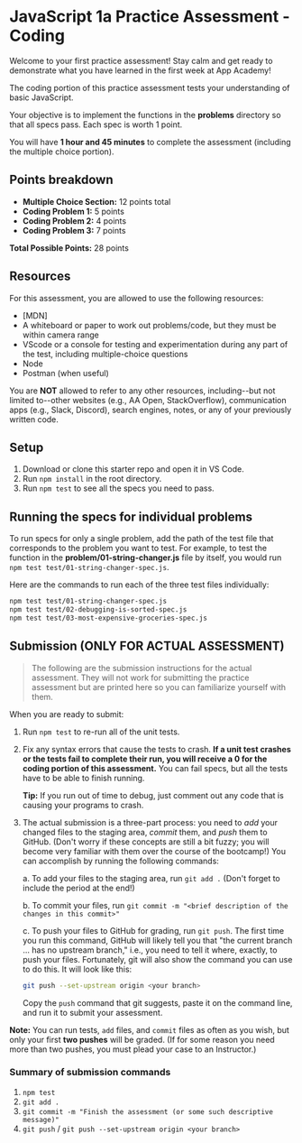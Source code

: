 # JavaScript 1a Practice Assessment - Coding

Welcome to your first practice assessment! Stay calm and get ready to
demonstrate what you have learned in the first week at App Academy!

The coding portion of this practice assessment tests your understanding of basic
JavaScript.

Your objective is to implement the functions in the __problems__ directory so
that all specs pass. Each spec is worth 1 point.

You will have **1 hour and 45 minutes** to complete the assessment (including
the multiple choice portion).

## Points breakdown

* __Multiple Choice Section:__ 12 points total
* __Coding Problem 1:__ 5 points
* __Coding Problem 2:__ 4 points
* __Coding Problem 3:__ 7 points

__Total Possible Points:__ 28 points

## Resources

For this assessment, you are allowed to use the following resources:

* [MDN]
* A whiteboard or paper to work out problems/code, but they must be within
  camera range
* VScode or a console for testing and experimentation during any part of the
  test, including multiple-choice questions
* Node
* Postman (when useful)

You are **NOT** allowed to refer to any other resources, including--but not
limited to--other websites (e.g., AA Open, StackOverflow), communication apps
(e.g., Slack, Discord), search engines, notes, or any of your previously
written code.

## Setup

1. Download or clone this starter repo and open it in VS Code.
2. Run `npm install` in the root directory.
3. Run `npm test` to see all the specs you need to pass.

## Running the specs for individual problems

To run specs for only a single problem, add the path of the test file that
corresponds to the problem you want to test. For example, to test the function
in the __problem/01-string-changer.js__ file by itself, you would run
`npm test test/01-string-changer-spec.js`.

Here are the commands to run each of the three test files individually:

```sh
npm test test/01-string-changer-spec.js
npm test test/02-debugging-is-sorted-spec.js
npm test test/03-most-expensive-groceries-spec.js
```

## Submission (ONLY FOR ACTUAL ASSESSMENT)

> The following are the submission instructions for the actual assessment. They
> will not work for submitting the practice assessment but are printed here so
> you can familiarize yourself with them.

When you are ready to submit:

1. Run `npm test` to re-run all of the unit tests.

2. Fix any syntax errors that cause the tests to crash. **If a unit test
   crashes or the tests fail to complete their run, you will receive a 0 for
   the coding portion of this assessment.** You can fail specs, but all the
   tests have to be able to finish running.

   **Tip:** If you run out of time to debug, just comment out any code that is
   causing your programs to crash.

3. The actual submission is a three-part process: you need to _add_ your changed
   files to the staging area, _commit_ them, and _push_ them to GitHub. (Don't
   worry if these concepts are still a bit fuzzy; you will become very familiar
   with them over the course of the bootcamp!) You can accomplish by running the
   following commands:

   a. To add your files to the staging area, run `git add .` (Don't forget to
      include the period at the end!)

   b. To commit your files, run `git commit -m "<brief description of the
      changes in this commit>"`

   c. To push your files to GitHub for grading, run `git push`. The first time
      you run this command, GitHub will likely tell you that "the current branch
      ... has no upstream branch," i.e., you need to tell it where, exactly, to
      push your files. Fortunately, git will also show the command you can
      use to do this. It will look like this:

      ```sh
      git push --set-upstream origin <your branch>
      ```

      Copy the `push` command that git suggests, paste it on the command line,
      and run it to submit your assessment.

**Note:** You can run tests, `add` files, and `commit` files as often as you
wish, but only your first **two pushes** will be graded. (If for some reason you
need more than two pushes, you must plead your case to an Instructor.)

### Summary of submission commands

1. `npm test`
2. `git add .`
3. `git commit -m "Finish the assessment (or some such descriptive message)"`
4. `git push` / `git push --set-upstream origin <your branch>`
